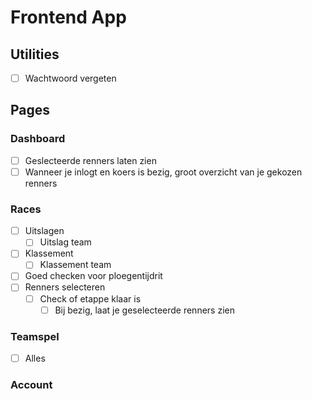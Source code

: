 <!-- TODO -->

# Frontend App

## Utilities

- [ ] Wachtwoord vergeten

## Pages

### Dashboard

- [ ] Geslecteerde renners laten zien
- [ ] Wanneer je inlogt en koers is bezig, groot overzicht van je gekozen renners

### Races

- [ ] Uitslagen
  - [ ] Uitslag team

- [ ] Klassement
  - [ ] Klassement team

- [ ] Goed checken voor ploegentijdrit
- [ ] Renners selecteren
  - [ ] Check of etappe klaar is
    - [ ] Bij bezig, laat je geselecteerde renners zien

### Teamspel

- [ ] Alles

### Account
